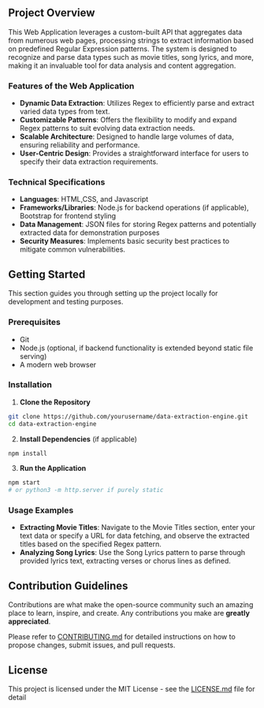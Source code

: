  ## Project Overview

This Web Application leverages a custom-built API that aggregates data from numerous web pages, processing strings to extract information based on predefined Regular Expression patterns. The system is designed to recognize and parse data types such as movie titles, song lyrics, and more, making it an invaluable tool for data analysis and content aggregation.

### Features of the Web Application

- **Dynamic Data Extraction**: Utilizes Regex to efficiently parse and extract varied data types from text.
- **Customizable Patterns**: Offers the flexibility to modify and expand Regex patterns to suit evolving data extraction needs.
- **Scalable Architecture**: Designed to handle large volumes of data, ensuring reliability and performance.
- **User-Centric Design**: Provides a straightforward interface for users to specify their data extraction requirements.

### Technical Specifications

- **Languages**: HTML,CSS, and Javascript
- **Frameworks/Libraries**: Node.js for backend operations (if applicable), Bootstrap for frontend styling
- **Data Management**: JSON files for storing Regex patterns and potentially extracted data for demonstration purposes
- **Security Measures**: Implements basic security best practices to mitigate common vulnerabilities.

## Getting Started

This section guides you through setting up the project locally for development and testing purposes.

### Prerequisites

- Git
- Node.js (optional, if backend functionality is extended beyond static file serving)
- A modern web browser

### Installation

1. **Clone the Repository**

```bash
git clone https://github.com/yourusername/data-extraction-engine.git
cd data-extraction-engine
```

2. **Install Dependencies** (if applicable)

```bash
npm install
```
3. **Run the Application**

```bash
npm start
# or python3 -m http.server if purely static
```

### Usage Examples

- **Extracting Movie Titles**: Navigate to the Movie Titles section, enter your text data or specify a URL for data fetching, and observe the extracted titles based on the specified Regex pattern.
- **Analyzing Song Lyrics**: Use the Song Lyrics pattern to parse through provided lyrics text, extracting verses or chorus lines as defined.

## Contribution Guidelines

Contributions are what make the open-source community such an amazing place to learn, inspire, and create. Any contributions you make are **greatly appreciated**.

Please refer to [CONTRIBUTING.md](CONTRIBUTING.md) for detailed instructions on how to propose changes, submit issues, and pull requests.

## License

This project is licensed under the MIT License - see the [LICENSE.md](LICENSE.md) file for detail
